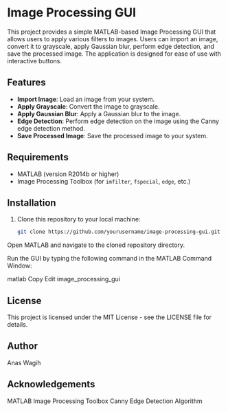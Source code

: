 # Image Processing GUI

This project provides a simple MATLAB-based Image Processing GUI that allows users to apply various filters to images. Users can import an image, convert it to grayscale, apply Gaussian blur, perform edge detection, and save the processed image. The application is designed for ease of use with interactive buttons.

## Features

- **Import Image**: Load an image from your system.
- **Apply Grayscale**: Convert the image to grayscale.
- **Apply Gaussian Blur**: Apply a Gaussian blur to the image.
- **Edge Detection**: Perform edge detection on the image using the Canny edge detection method.
- **Save Processed Image**: Save the processed image to your system.

## Requirements

- MATLAB (version R2014b or higher)
- Image Processing Toolbox (for `imfilter`, `fspecial`, `edge`, etc.)

## Installation

1. Clone this repository to your local machine:

   ```bash
   git clone https://github.com/yourusername/image-processing-gui.git
Open MATLAB and navigate to the cloned repository directory.

Run the GUI by typing the following command in the MATLAB Command Window:

matlab
Copy
Edit
image_processing_gui



## License
This project is licensed under the MIT License - see the LICENSE file for details.

## Author
Anas Wagih
## Acknowledgements
MATLAB Image Processing Toolbox
Canny Edge Detection Algorithm
